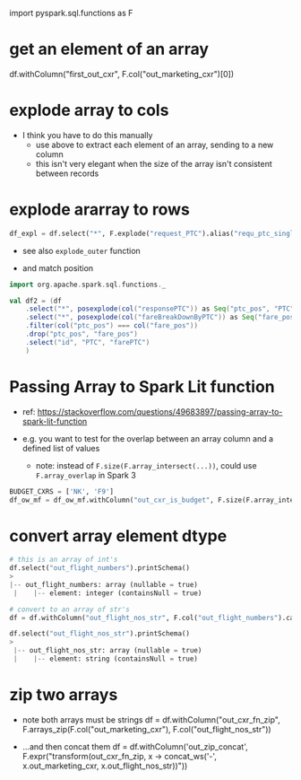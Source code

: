 import pyspark.sql.functions as F



# get an element of an array
df.withColumn("first_out_cxr", F.col("out_marketing_cxr")[0])

# explode array to cols
- I think you have to do this manually
    - use above to extract each element of an array, sending to a new column
    - this isn't very elegant when the size of the array isn't consistent between records

# explode ararray to rows
```python
df_expl = df.select("*", F.explode("request_PTC").alias("requ_ptc_single"))
```
- see also `explode_outer` function

- and match position
```scala
import org.apache.spark.sql.functions._  

val df2 = (df
    .select("*", posexplode(col("responsePTC")) as Seq("ptc_pos", "PTC"))
    .select("*", posexplode(col("fareBreakDownByPTC")) as Seq("fare_pos", "farePTC"))
    .filter(col("ptc_pos") === col("fare_pos"))
    .drop("ptc_pos", "fare_pos")
    .select("id", "PTC", "farePTC")
    )
```

# Passing Array to Spark Lit function
- ref: https://stackoverflow.com/questions/49683897/passing-array-to-spark-lit-function

- e.g. you want to test for the overlap between an array column and a defined list of values
    - note: instead of `F.size(F.array_intersect(...))`, could use `F.array_overlap` in Spark 3
```python
BUDGET_CXRS = ['NK', 'F9']
df_ow_mf = df_ow_mf.withColumn("out_cxr_is_budget", F.size(F.array_intersect(F.col("out_cxrs"), F.array([F.lit(x) for x in BUDGET_CXRS]))) > 0)
```


# convert array element dtype
```python
# this is an array of int's
df.select("out_flight_numbers").printSchema()
> 
|-- out_flight_numbers: array (nullable = true)
 |    |-- element: integer (containsNull = true)

# convert to an array of str's
df = df.withColumn("out_flight_nos_str", F.col("out_flight_numbers").cast('array<string>'))

df.select("out_flight_nos_str").printSchema()
>
 |-- out_flight_nos_str: array (nullable = true)
 |    |-- element: string (containsNull = true)
```


# zip two arrays
- note both arrays must be strings
df = df.withColumn("out_cxr_fn_zip", F.arrays_zip(F.col("out_marketing_cxr"), F.col("out_flight_nos_str"))

- ...and then concat them
df = df.withColumn('out_zip_concat', F.expr("transform(out_cxr_fn_zip, x -> concat_ws('-', x.out_marketing_cxr, x.out_flight_nos_str))"))